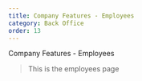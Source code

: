 ```yaml
---
title: Company Features - Employees
category: Back Office
order: 13
---
```


Company Features - Employees

> This is the employees page
